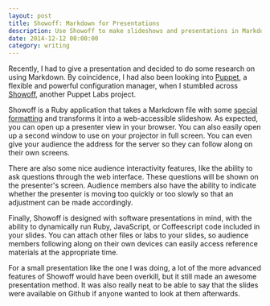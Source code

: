 ```yaml
---
layout: post
title: Showoff: Markdown for Presentations
description: Use Showoff to make slideshows and presentations in Markdown with awesome audience interactivity.
date: 2014-12-12 00:00:00
category: writing
---
```


Recently, I had to give a presentation and decided to do some research on using Markdown. By coincidence, I had also been looking into [Puppet](https://puppetlabs.com), a flexible and powerful configuration manager, when I stumbled across [Showoff](https://github.com/puppetlabs/showoff), another Puppet Labs project.

Showoff is a Ruby application that takes a Markdown file with some [special formatting](https://github.com/puppetlabs/showoff/blob/master/documentation/AUTHORING.rdoc) and transforms it into a web-accessible slideshow. As expected, you can open up a presenter view in your browser. You can also easily open up a second window to use on your projector in full screen. You can even give your audience the address for the server so they can follow along on their own screens.

There are also some nice audience interactivity features, like the ability to ask questions through the web interface. These questions will be shown on the presenter's screen. Audience members also have the ability to indicate whether the presenter is moving too quickly or too slowly so that an adjustment can be made accordingly.

Finally, Showoff is designed with software presentations in mind, with the ability to dynamically run Ruby, JavaScript, or Coffeescript code included in your slides. You can attach other files or labs to your slides, so audience members following along on their own devices can easily access reference materials at the appropriate time.

For a small presentation like the one I was doing, a lot of the more advanced features of Showoff would have been overkill, but it still made an awesome presentation method. It was also really neat to be able to say that the slides were available on Github if anyone wanted to look at them afterwards.
